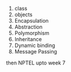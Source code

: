 1. class 
2. objects 
3. Encapsulation 
4. Abstraction 
5. Polymorphism 
6. Inheritance 
7. Dynamic binding 
8. Message Passing 

then NPTEL upto week 7